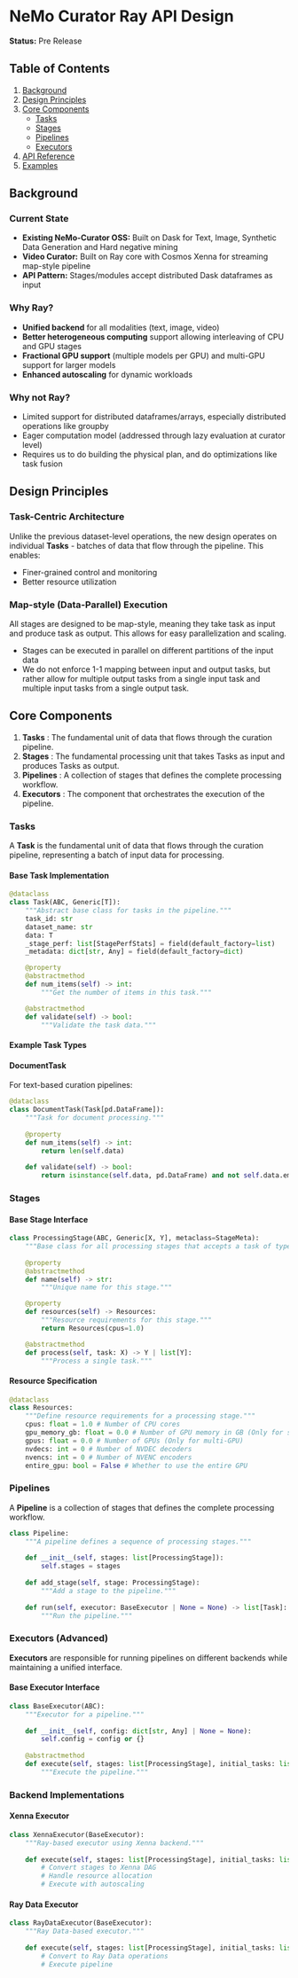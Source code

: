 # NeMo Curator Ray API Design

**Status:** Pre Release

## Table of Contents

1. [Background](#background)
2. [Design Principles](#design-principles)
3. [Core Components](#core-components)
   - [Tasks](#tasks)
   - [Stages](#stages)
   - [Pipelines](#pipelines)
   - [Executors](#executors)
4. [API Reference](#api-reference)
5. [Examples](#examples)

## Background

### Current State
- **Existing NeMo-Curator OSS:** Built on Dask for Text, Image, Synthetic Data Generation and Hard negative mining
- **Video Curator:** Built on Ray core with Cosmos Xenna for streaming map-style pipeline
- **API Pattern:** Stages/modules accept distributed Dask dataframes as input

### Why Ray?
- **Unified backend** for all modalities (text, image, video)
- **Better heterogeneous computing** support allowing interleaving of CPU and GPU stages  
- **Fractional GPU support** (multiple models per GPU) and multi-GPU support for larger models
- **Enhanced autoscaling** for dynamic workloads

### Why not Ray?
- Limited support for distributed dataframes/arrays, especially distributed operations like groupby
- Eager computation model (addressed through lazy evaluation at curator level)
- Requires us to do building the physical plan, and do optimizations like task fusion
## Design Principles

### Task-Centric Architecture
Unlike the previous dataset-level operations, the new design operates on individual **Tasks** - batches of data that flow through the pipeline. This enables:
- Finer-grained control and monitoring
- Better resource utilization

### Map-style (Data-Parallel) Execution
All stages are designed to be map-style, meaning they take task as input and produce task as output. This allows for easy parallelization and scaling.
- Stages can be executed in parallel on different partitions of the input data
- We do not enforce 1-1 mapping between input and output tasks, but rather allow for multiple output tasks from a single input task and multiple input tasks from a single output task.


## Core Components

1. **Tasks** : The fundamental unit of data that flows through the curation pipeline.
2. **Stages** : The fundamental processing unit that takes Tasks as input and produces Tasks as output.
3. **Pipelines** : A collection of stages that defines the complete processing workflow.
4. **Executors** : The component that orchestrates the execution of the pipeline.

### Tasks

A **Task** is the fundamental unit of data that flows through the curation pipeline, representing a batch of input data for processing.

#### Base Task Implementation

```python
@dataclass
class Task(ABC, Generic[T]):
    """Abstract base class for tasks in the pipeline."""
    task_id: str
    dataset_name: str
    data: T
    _stage_perf: list[StagePerfStats] = field(default_factory=list)
    _metadata: dict[str, Any] = field(default_factory=dict)

    @property
    @abstractmethod
    def num_items(self) -> int:
        """Get the number of items in this task."""

    @abstractmethod
    def validate(self) -> bool:
        """Validate the task data."""
```

#### Example Task Types

#### DocumentTask
For text-based curation pipelines:

```python
@dataclass
class DocumentTask(Task[pd.DataFrame]):
    """Task for document processing."""
    
    @property
    def num_items(self) -> int:
        return len(self.data)
    
    def validate(self) -> bool:
        return isinstance(self.data, pd.DataFrame) and not self.data.empty
```


### Stages


#### Base Stage Interface

```python
class ProcessingStage(ABC, Generic[X, Y], metaclass=StageMeta):
    """Base class for all processing stages that accepts a task of type X and outputs a task of type Y."""
    
    @property
    @abstractmethod
    def name(self) -> str:
        """Unique name for this stage."""

    @property
    def resources(self) -> Resources:
        """Resource requirements for this stage."""
        return Resources(cpus=1.0)

    @abstractmethod
    def process(self, task: X) -> Y | list[Y]:
        """Process a single task."""
```

#### Resource Specification

```python
@dataclass
class Resources:
    """Define resource requirements for a processing stage."""
    cpus: float = 1.0 # Number of CPU cores
    gpu_memory_gb: float = 0.0 # Number of GPU memory in GB (Only for single GPU)
    gpus: float = 0.0 # Number of GPUs (Only for multi-GPU)
    nvdecs: int = 0 # Number of NVDEC decoders
    nvencs: int = 0 # Number of NVENC encoders
    entire_gpu: bool = False # Whether to use the entire GPU
```

### Pipelines

A **Pipeline** is a collection of stages that defines the complete processing workflow.

```python
class Pipeline:
    """A pipeline defines a sequence of processing stages."""
    
    def __init__(self, stages: list[ProcessingStage]):
        self.stages = stages
    
    def add_stage(self, stage: ProcessingStage):
        """Add a stage to the pipeline."""
    
    def run(self, executor: BaseExecutor | None = None) -> list[Task]:
        """Run the pipeline."""
```

### Executors (Advanced)

**Executors** are responsible for running pipelines on different backends while maintaining a unified interface.

#### Base Executor Interface

```python
class BaseExecutor(ABC):
    """Executor for a pipeline."""
    
    def __init__(self, config: dict[str, Any] | None = None):
        self.config = config or {}
    
    @abstractmethod
    def execute(self, stages: list[ProcessingStage], initial_tasks: list[Task] | None = None) -> None:
        """Execute the pipeline."""
```

### Backend Implementations

#### Xenna Executor
```python
class XennaExecutor(BaseExecutor):
    """Ray-based executor using Xenna backend."""
    
    def execute(self, stages: list[ProcessingStage], initial_tasks: list[Task] | None = None) -> None:
        # Convert stages to Xenna DAG
        # Handle resource allocation
        # Execute with autoscaling
```

#### Ray Data Executor  
```python
class RayDataExecutor(BaseExecutor):
    """Ray Data-based executor."""
    
    def execute(self, stages: list[ProcessingStage], initial_tasks: list[Task] | None = None) -> None:
        # Convert to Ray Data operations
        # Execute pipeline
```